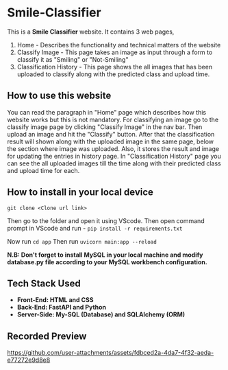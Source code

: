 # Smile-Classifier

This is a **Smile Classifier** website. It contains 3 web pages, 
<ol>
<li> Home - Describes the functionality and technical matters of the website </li>
<li> Classify Image - This page takes an image as input through a form to classify it as "Smiling" or "Not-Smiling" </li>
<li> Classification History - This page shows the all images that has been uploaded to classify along with the predicted class and upload time.</li>
</ol>

## How to use this website
You can read the paragraph in "Home" page which describes how this website works but this is not mandatory. For classifying an image go to the classify image page by clicking "Classify Image" in the nav bar. Then upload an image and hit the "Classify" button. After that the classification result will shown along with the uploaded image in the same page, below the section where image was uploaded. Also, it stores the result and image for updating the entries in history page. In "Classification History" page you can see the all uploaded images till the time along with their predicted class and upload time for each.

## How to install in your local device
` git clone <Clone url link> ` 

Then go to the folder and open it using VScode. Then open command prompt in VScode and run - `pip install -r requirements.txt`

Now run `cd app`
Then run `uvicorn main:app --reload`

**N.B: Don't forget to install MySQL in your local machine and modify database.py file according to your MySQL workbench configuration.**

## Tech Stack Used

<ul>
  <li> <b>Front-End: HTML and CSS</b> </li>
  <li> <b>Back-End: FastAPI and Python</b> </li>
  <li> <b>Server-Side: My-SQL (Database) and SQLAlchemy (ORM)</b> </li>
</ul>

## Recorded Preview

https://github.com/user-attachments/assets/fdbced2a-4da7-4f32-aeda-e77272e9d8e8


